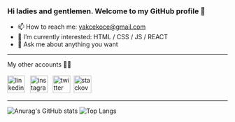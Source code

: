 ### Hi ladies and gentlemen. Welcome to my GitHub profile 👋

- 📫 How to reach me: yakcekoce@gmail.com
- 🌱 I’m currently interested: HTML / CSS / JS / REACT
- 💬 Ask me about anything you want

<hr/>

My other accounts 👨‍💻
<br><br>[<img src='https://raw.githubusercontent.com/rahuldkjain/github-profile-readme-generator/master/src/images/icons/Social/linked-in-alt.svg' alt='linkedin' height='40'>](https://www.linkedin.com/in/yusufakcekoce/) &nbsp; [
<img src='https://camo.githubusercontent.com/a29e42870028a78ae7682e0dd0e005d2771d503a6bb471bc2fd665dfb541891f/68747470733a2f2f75706c6f61642e77696b696d656469612e6f72672f77696b6970656469612f636f6d6d6f6e732f392f39362f496e7374616772616d2e737667' alt='instagram' height='40'>](https://www.instagram.com/yusufakcekoce/) &nbsp; [
<img src='https://raw.githubusercontent.com/jmnote/z-icons/master/svg/twitter.svg' alt='twitter' height='40'>](https://twitter.com/yusufakcekoce)&nbsp; [
<img src='https://upload.wikimedia.org/wikipedia/commons/e/ef/Stack_Overflow_icon.svg' alt='stackoverflow' height='40'>](https://stackoverflow.com/users/17450051/yusuf-akçekoce)
&nbsp;
<hr/>

![Anurag's GitHub stats](https://github-readme-stats.vercel.app/api?username=yusufakcekoce&show_icons=true&theme=tokyonight)
![Top Langs](https://github-readme-stats.vercel.app/api/top-langs/?username=yusufakcekoce&show_icons=true&theme=tokyonight)

<!--
**yusufakcekoce/yusufakcekoce** is a ✨ _special_ ✨ repository because its `README.md` (this file) appears on your GitHub profile.

Here are some ideas to get you started:

- 🔭 I’m currently working on ...
- 🌱 I’m currently learning ...
- 👯 I’m looking to collaborate on ...
- 🤔 I’m looking for help with ...
- 💬 Ask me about ...
- 📫 How to reach me: ...
- 😄 Pronouns: ...
- ⚡ Fun fact: ...
-->
